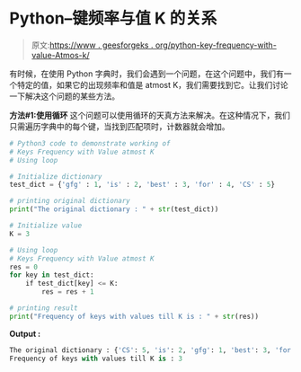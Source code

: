 # Python–键频率与值 K 的关系

> 原文:[https://www . geesforgeks . org/python-key-frequency-with-value-Atmos-k/](https://www.geeksforgeeks.org/python-keys-frequency-with-value-atmost-k/)

有时候，在使用 Python 字典时，我们会遇到一个问题，在这个问题中，我们有一个特定的值，如果它的出现频率和值是 atmost K，我们需要找到它。让我们讨论一下解决这个问题的某些方法。

**方法#1:使用循环**
这个问题可以使用循环的天真方法来解决。在这种情况下，我们只需遍历字典中的每个键，当找到匹配项时，计数器就会增加。

```py
# Python3 code to demonstrate working of
# Keys Frequency with Value atmost K
# Using loop

# Initialize dictionary
test_dict = {'gfg' : 1, 'is' : 2, 'best' : 3, 'for' : 4, 'CS' : 5}

# printing original dictionary
print("The original dictionary : " + str(test_dict))

# Initialize value 
K = 3

# Using loop
# Keys Frequency with Value atmost K
res = 0
for key in test_dict:
    if test_dict[key] <= K:
        res = res + 1

# printing result 
print("Frequency of keys with values till K is : " + str(res))
```

**Output :**

```py
The original dictionary : {'CS': 5, 'is': 2, 'gfg': 1, 'best': 3, 'for': 4}
Frequency of keys with values till K is : 3

```